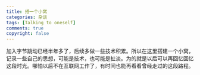 ```yaml
---
title: 搭一个小窝
categories: 杂谈
tags: [Talking to oneself]
comments: true
copyright: false
---
```

加入字节跳动已经半年多了，后续多做一些技术积累。所以在这里搭建一个小窝，记录一些自己的思想，可能是技术，也可能是扯淡。<!--more-->为的就是以后可以再回忆回忆这段时光。哪怕以后不在互联网工作了，有时间也能再看看曾经走过的这段路程。






